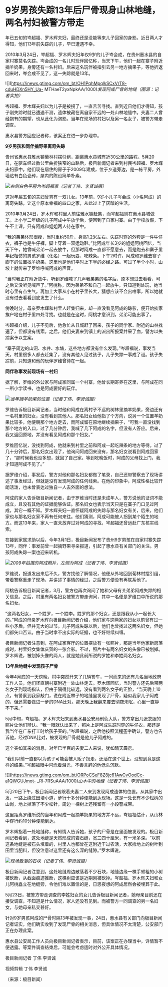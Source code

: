 # 9岁男孩失踪13年后尸骨现身山林地缝，两名村妇被警方带走

年已五旬的岑超福、罗木辉夫妇，最终还是没能等来儿子回家的身影。近日两人才得知，他们13年前失踪的儿子，早已遭遇不幸。

2010年3月24日，岑超福、罗木辉夫妇年仅9岁的儿子岑会成，在贵州惠水县的自家村寨莫名失踪。岑会成的一名儿时玩伴回忆称，当天下午，他们一起在寨子附近摘羊奶果，身旁还有一名村妇。后来这名玩伴被指引去另一地方摘果子，等他折返回来时，岑会成不见了，这一失踪就是13年。

![](https://inews.gtimg.com/om_bt/OH1PqhMpqlkSCxVrT8-cduHDXn5HY_Ua-
MTHaeT2yxNpkAA/1000)_发现阿成尸骨的地缝（图源：记者实拍）_

岑超福、罗木辉夫妇以为儿子是被拐了，一直苦苦寻找。直到近日他们才得知，孩子刚失踪时就已遭遇不测，遗体被藏在离自家不远的一处山林地缝中。夫妻二人曾经抱有的期望，也从此化为泡影。当年在现场的村妇以及另一名女子，被警方带走调查。

惠水县警方回应记者称，该案正在进一步办理中。

**9岁男孩和同伴摘野果离奇失踪**

贵州省惠水县雅水镇葡林村摆引组，距离惠水县城有近30公里的路程。5月20日，在驱车经过数公里曲折狭窄的山路后，极目新闻记者来到村民岑超福、罗木辉夫妇家中。他们现在居住的房子于2009年建成，位于乡道旁边，是一栋平房，外墙贴有白色瓷砖，屋内的陈设简单朴素。

![](https://inews.gtimg.com/om_bt/O3rVyR5coHW97S5BRHws3pkhUqRYqpP8Lj-D4yyFpg_1sAA/1000)_右侧白色平房为岑超福家（记者丁伟、李贤诚摄）_

这对年届五旬的夫妇曾育有一双儿女。13年前，9岁小儿子岑会成（小名阿成）的离奇失踪，让这个原本幸福的四口之家，从此过上了灰暗的生活。

2010年3月24日，罗木辉和村里人前往雅水镇赶集，而岑超福则在惠水县城做工。上小学二年级的儿子阿成中午放学后，便回到了自家村寨。由于学校放假，下午不上课，只有阿成和姐姐两人待在家中。

“我的弟弟体形很瘦，当时重约50斤，身高1.2米左右。失踪时穿的外套是一件牛仔衣，裤子也是牛仔裤，脚上穿着一双运动鞋。”比阿成年长3岁的姐姐阿桃回忆，当天下午，她曾喊弟弟一起去放牛，但那时阿成一直都不愿意去，而是跑去和寨子里年纪相仿的男孩罗维（化名）一起玩耍、吃辣条。下午2时许，阿成和罗维去寨子脚下的位置找羊奶果，这里也是他们平时上下学的必经之路。可过了半个小时，山坡上就传来了罗维呼喊阿成的声音。

“当时我正在附近放牛，听到罗维喊了几声我弟弟的名字后，原本想过去看看，可之后又没听见喊声了。”阿桃称，因为弟弟不和自己一起放牛，只知道到处玩，她当时心里有点生气。再加上大家从小在村子里长大，猜想应该不会出啥事，所以她就没有过去看看到底发生了什么。

傍晚时分，母亲罗木辉和村里人赶集归来，却一直没看见阿成的踪影，便开始挨家挨户地在村子里四处寻找。也就是在这时，阿桃才意识到，弟弟可能出事了。

岑超福介绍，儿子不见后，他急忙从县城赶了回来，孩子的同学家、附近的山林找遍了，但都没有线索。之后，他们夫妻来到镇上的派出所报案并采了血，警方以失踪案予以立案。

“寨子周边的山洞、水井、水塘，这些地方都没有什么发现。”岑超福说，事发当天，村里很多人都去赶集了，没有其他人见过孩子，儿子失踪一事成了谜。孩子失踪前，只知道和他的玩伴罗维曾待在一起。

**同伴称事发前现场有一村妇**

据了解，罗维的外公家与阿成家同属一个村寨，他曾长期寄养在这里，与阿成在同一所小学读书，也是阿成要好的玩伴。

![](https://inews.gtimg.com/om_bt/Ov92gneu70n3P2fg-5OKRREXebmChEHqZIgjFdvJCFwh0AA/1000)_当年摘羊奶果的位置（记者丁伟、李贤诚摄）_

罗维告诉极目新闻记者，当时他和阿成在离村子不远的树林里摘羊奶果，旁边还有一名村里的妇女，没有看到其他人。那名妇女给他指了个方向，说另一个位置羊奶果比较多，他便朝那个地方走去，而阿成留在原地继续摘果子，“可我一直没找到那个地方的入口，过了几分钟后，我喊了几下阿成的名字，但没有人答应。后来，我又返回原地，并没有看见阿成和那个妇女。”

罗维回忆说，没找到阿成，他就来到村里之前和阿成一起吃辣条的地方等待。过了几十分钟后，那名妇女出现了，他询问阿成回来没有，那名妇女说看到阿成回家了，“那时候我也没多想，就回了自己家。等到吃晚饭时，阿成的父母找上门，我才知道阿成不见了。”

据罗维介绍，事发后，警方对他和那名妇女都做了笔录，自己还带警察去了现场讲述了事发经过，但就是没有发现阿成的任何线索。在他的印象中，阿成性格比较开朗活泼，也未曾表达过独自一人去外面的想法。

阿成的家人告诉极目新闻记者，由于罗维当时还是未成年人，警方说他的证词不能成立，且没有其他的证据能够佐证。那名妇女也表示当天只是在寨子门口见过阿成，其它一概不知。罗木辉夫妇一直怀疑阿成的失踪与那名妇女有关，后来，他们家也与那名妇女家不再有任何来往。他们猜测，阿成可能被人拐到某个陌生的地方。而这13年来，家人一直未放弃过对阿成的寻找，岑超福还曾远赴广东核实线索。

在接到家属求助以后，今年3月1日，极目新闻发布了贵州9岁男孩在自家村寨失踪13年，同伴：事发前曾一起摘野果寻亲报道，引起了惠水县有关部门的关注。男孩阿成失踪一案也迎来转机。

![](https://inews.gtimg.com/om_bt/Om8cttmQY_yqshbtoubGEplqI7xHdg0kl7wUduk1nfePgAA/1000)_2009年拍摄的阿成照片，左侧为阿成（记者丁伟、李贤诚摄）_

罗维说，报道发出来后不久，警方找他了解情况，他便从外地回到葡林村摆引组，带着警察重走了现场，并讲述了事情的经过，之后警方便没有再联系他了。

阿桃告诉极目新闻记者，3月，警方也再次询问了她和父母有关弟弟阿成失踪的相关信息。之后，村里有两名妇女被警方带走询问，其中一名便是罗维口中所说的那名妇女。

“这两名妇女，一个姓罗，一个姓李。姓罗的那个妇女，还是跟我从小一起长大的。”阿成的母亲罗木辉向极目新闻记者介绍，他们家与这两家的妇女以前曾有过一些小矛盾，但并无大的过节。儿子阿成失踪以后，他们也曾找过这两名妇女，但她们都矢口否认。由于当时拿不出实际的证据，也不好继续纠缠。

极目新闻记者注意到，在阿成家客厅的位置摆放有一张照片，那是当年他家新房落成时，村里妇女集体庆贺的一张合影。不过，照片中有两名妇女的头像已被划掉。罗木辉说，被划掉头像的两人，就是她此前所说的罗姓和李姓两名妇女。

**13年后地缝中发现孩子尸骨**

今年4月底的一天傍晚，村中突然开来了几辆警车，一同而来的还有几名当地政府工作人员，他们径直朝村寨附近一处山林走去。罗木辉回忆，当时警方还先后带两名女子到现场指认，但由于隔得比较远，没有看到两名女子的正脸，“当天晚上10点，有警察到我家敲门，说在附近林子的地缝里发现了尸骨，疑似我家儿子阿成的，但还需要做进一步的DNA比对。那天晚上我翻来覆去彻夜未眠，心里一直静不下来。”

5月中旬，岑超福、罗木辉夫妇来到惠水县公安局刑侦大队，警方拿出几张衣服的照片让他们辨认。“我一眼就认出来了，照片上是阿成失踪时穿的牛仔衣，那还是我当年在广东打工时给孩子买的。”岑超福说，之后他按照流程签字确认，警方也告诉他，经过DNA比对，被发现的尸骨就是他儿子阿成的。

这个突如其来的消息，对年已半百的夫妻二人来说，犹如晴天霹雳。

“我们以前一直都以为孩子可能会被人贩子拐走，还活在这个世上，没想到竟是这样的结果。”岑超福眼中闪烁着泪光，不善言辞的他低头沉默。

![](https://inews.gtimg.com/om_bt/ORPoCSeF8Z8jc61AwCvOodCc-a1QWGUJmot-
_Rl-7RSuAAA/1000)_山木中的地缝（记者丁伟、李贤诚摄）_

5月20日下午，极目新闻记者跟着夫妻二人来到发现阿成遗体的位置。从其家中出发，一路上绕过田埂小道，步行十多分钟便能到达现场。这是一处长有不少松树的山岗，地上掉落了不少松针，周边一棵树上还残留有一小段警戒带。

这里距离罗维所说的当年和阿成一起摘羊奶果的地方并不远，岑超福估计，从山林中穿行约10分钟便能到达。

罗木辉指着一处地缝称，有知情人告诉她，孩子的尸骨是在里面被发现的。极目新闻记者看到，这处地缝是天然形成的岩石缝，宽三四十厘米，有一米多深。“以前这条地缝是被石头填着的，村里人也都曾在这附近干过农活，大家捡地上的树叶到田里当肥料，但没注意过这里还有这么深的缝隙。”罗木辉说。

![](https://inews.gtimg.com/om_bt/OU-T0qprn86Vlw5Uf_APB8DOi_7lyjLD3J7bZ3W4jebrMAA/1000)_现场散落的石块（记者丁伟、李贤诚摄）_

极目新闻记者注意到，这处地缝周边散落着不少石块，地缝边缘一棵手臂粗的小树被砍断，从截面痕迹推断，这棵树应该是近期刚被砍掉。岑超福、罗木辉夫妇和女儿阿桃矗立在地缝旁，令他们难以置信的是，日思夜想的阿成居然会被埋葬于此。

5月23日，被警方带走调查的李姓妇女的女儿告诉极目新闻记者，她母亲目前还在接受调查，不知道是什么情况，家人还没有见到。而被警方一同调查的另一名妇女，与她母亲私交甚好。

针对9岁男孩阿成的尸骨时隔13年被发现一事，24日，惠水县有关部门向极目新闻记者证实，他们确实收到了发现尸骨的相关消息，但具体情况不太清楚，公安部门正在办理此案。

惠水县公安局工作人员向极目新闻记者表示，目前，该案正在办理当中，详情暂不便透露。等案件调查结束后，可能会考虑适时对外公开具体情况。

极目新闻记者 丁伟 李贤诚

视频剪辑 丁伟 李贤诚

（来源：极目新闻）

